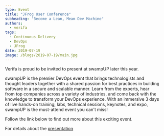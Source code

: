 ```yaml
---
type: Event
title: "JFrog User Conference"
subheading: "Become a Lean, Mean Dev Machine"
authors:
  - verifa
tags:
  - Continuous Delivery
  - DevOps
  - JFrog
date: 2019-07-19
image: /blogs/2019-07-19/main.jpg
---
```


Verifa is proud to be invited to present at swampUP later this year.

swampUP is the premier DevOps event that brings technologists and thought leaders together with a shared passion for best practices in building software in a secure and scalable manner. Learn from the experts, hear from top companies across a variety of industries, and come back with the knowledge to transform your DevOps experience. With an immersive 3 days of live hands-on training, labs, technical sessions, keynotes, and expo, swampUP is the must-attend event you can't miss!

Follow the link below to find out more about this exciting event.

For details about the [presentation](https://swampup.jfrog.com/agenda/)
